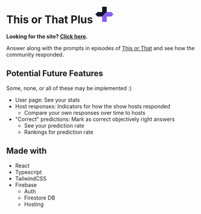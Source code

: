 # This or That Plus ![+](./public/media/logo/logo-light.svg)

**Looking for the site? [Click here](https://thisorthatplus.com).**

Answer along with the prompts in episodes of [This or That](https://www.youtube.com/playlist?list=PLKb5ejvS-NK9lGtZuV9xYQdUjWIzBog6Q) and see how the community responded.

## Potential Future Features

Some, none, or all of these may be implemented :)

- User page: See your stats
- Host responses: Indicators for how the show hosts responded
  - Compare your own responses over time to hosts
- "Correct" predictions: Mark as correct objectively right answers
  - See your prediction rate
  - Rankings for prediction rate

## Made with

- React
- Typescript
- TailwindCSS
- Firebase
  - Auth
  - Firestore DB
  - Hosting
